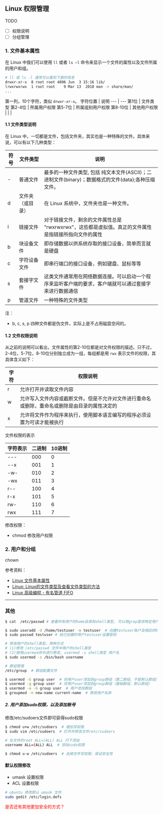 
## Linux 权限管理


TODO
- [ ] 权限说明
- [ ] 分组管理

### 1. 文件基本属性

在 Linux 中我们可以使用 ```ll``` 或者 ```ls –l``` 命令来显示一个文件的属性以及文件所属的用户和组。

```sh
# ll 或 ls -l 通常可以看到下面的信息
drwxr-xr-x  8 root root 4096 Jun  3 15:16 lib/
lrwxrwxrwx  1 root root    9 Mar 13  2018 man -> share/man/
...
```

第一列，10个字符，类似 ```drwxr-xr-x```。
字符位置 | 说明
--- | ---
第1位 | 文件类型 
第2-4位 | 所属用户权限
第5-7位 | 所属组别用户权限
第8-10位 | 其他用户权限
 |  |  | 

#### 1.1 文件类型说明

在 Linux 中，一切都是文件，包括文件夹，其实也是一种特殊的文件。具体来说，可以有以下几种类型：

符号 | 文件类型 | 说明
--- | --- | ---
\- | 普通文件 | 最多的一种文件类型, 包括 纯文本文件(ASCII)；二进制文件(binary)；数据格式的文件(data);各种压缩文件。
d | 文件夹（或目录） | 在 Linux 系统中，文件夹也是一种文件。
l | 链接文件 | 对于链接文件，剩余的文件属性总是 "rwxrwxrwx"，这些都是虚拟值。真正的文件属性是指链接所指向文件的属性
b | 块设备文件 | 即存储数据以供系统存取的接口设备，简单而言就是硬盘
c | 字符设备文件 | 即串行端口的接口设备，例如键盘、鼠标等等
s | 套接字文件 | 这类文件通常用在网络数据连接。可以启动一个程序来监听客户端的要求，客户端就可以通过套接字来进行数据通信
p | 管道文件 | 一种特殊的文件类型

注：
- b, c, s, p 四种文件都是伪文件，实际上是不占用磁盘空间的。


#### 1.2 文件权限说明

从之前的说明可以看出，文件属性的第2-10位都是对文件权限的描述。只不过，2-4位，5-7位，8-10位分别独立成为一组，每组都是用 ```rwx``` 表示文件的权限，其具体含义如下：

字符 | 权限说明 
--- | ---
r | 允许打开并读取文件内容
w | 允许写入文件内容或截断文件。但是不允许对文件进行重命名或删除，重命名或删除是由目录的属性决定的
x | 允许将文件作为程序来执行，使用脚本语言编写的程序必须设置为可读才能被执行

文件权限的表示

字符表示 | 二进制 | 10进制
--- | --- | ---
--- | 000 | 0 
--x | 001 | 1
-w- | 010 | 2
-wx | 011 | 3
r-- | 100 | 4
r-x | 101 | 5
rw- | 110 | 6
rwx | 111 | 7

修改权限：
- chmod 修改用户权限

### 2. 用户和分组

chown


参考资料：
- [Linux 文件基本属性](https://www.runoob.com/linux/linux-file-attr-permission.html)
- [Linux: Linux的文件类型及查看文件类型的方法](https://www.cnblogs.com/yongdaimi/p/12573298.html)
- [Linux 高级编程 - 有名管道 FIFO](https://dlonng.com/posts/fifo)


---

### 其他

```sh
$ cat  /etc/passwd # 查看所有用户的home目录和shell类型, 可以用grep查找特定用户信息

$ sudo useradd -d /home/testuser -m testuser  # 创建testuser账户及相应的home目录  
$ sudo passwd testuser # 给已创建的用户testuser设置密码

# 修改用户的shell类型，两种方式
# (1)修改 /etc/passwd 文件中用户的shell类型
# (2)使用usermod命令进行更改, usermod -s shell类型 用户名
$ sudo usermod -s /bin/bash username

# 群组管理
/etc/group  # 群组配置文件

$ usermod -G group user  # 将用户user添加到group群组（第二群组，不是默认群组）
$ usermod -g group user  # 将用户user添加到group群组（基础群组，默认群组）
$ usermod -a -G group user  # 用户添加群组
$ groupmod -n new-name current-name  # 修改用户名称
```

##### 2. 用户添加sudo权限，以及添加账号
修改/etc/sudoers文件即可获得sudo权限  

```sh
$ chmod u+w /etc/sudoers  # 增加写权限
$ sudo vim /etc/sudoers  # 打开并修改文件/etc/sudoers

# 在文件的root ALL=(ALL) ALL 行下添加   
username ALL=(ALL) ALL  # 添加sudo权限

$ chmod u-w /etc/sudoers  # 去掉文件写权限，保证安全性
```


#### 默认权限修改

- umask 设置权限
- ACL 设置权限

```sh
# ubuntu 修改默认 umask 文件
sudo gedit /etc/login.defs
```

<font color=#FF0000>是否还有其他更加安全的方式？</font>  